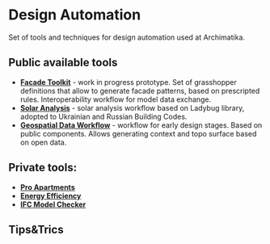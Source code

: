 # Design Automation

Set of tools and techniques for design automation used at Archimatika.

## Public available tools

- [**Facade Toolkit**](ftk/README.md) - work in progress prototype. Set of grasshopper definitions that allow to generate facade patterns, based on prescripted rules. Interoperability workflow for model data exchange.
- [**Solar Analysis**](sa/README.md) - solar analysis workflow based on Ladybug library, adopted to Ukrainian and Russian Building Codes.
- [**Geospatial Data Workflow**](geo/README.md) - workflow for early design stages. Based on public components. Allows generating context and topo surface based on open data.

## Private tools:

- [**Pro Apartments**](pro/README.md)
- [**Energy Efficiency**](ee/README.md)
- [**IFC Model Checker**](mc/README.md)

## Tips&Trics
